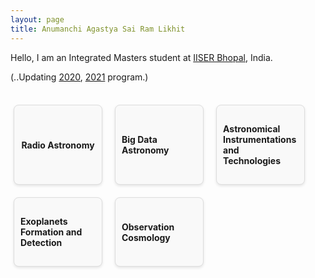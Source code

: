 ```yaml
---
layout: page
title: Anumanchi Agastya Sai Ram Likhit
---
```


<style>
.research-grid {
  display: flex;
  flex-wrap: wrap;
  justify-content: start; /* Align boxes to the start of the container */
  gap: 10px; /* Adds space between the boxes */
}

.research-item {
  display: flex;
  justify-content: center; /* Center content horizontally */
  align-items: center; /* Center content vertically */
  flex-grow: 1;
  min-width: 120px; /* Minimum width of the box */
  max-width: calc(25% - 10px); /* Maximum width to allow up to four boxes in a row */
  margin: 5px; /* Margin around the boxes */
  padding: 10px;
  border: 1px solid #ddd;
  border-radius: 8px;
  background-color: #f9f9f9;
  box-shadow: 0 2px 4px rgba(0,0,0,0.1);
  transition: transform 0.3s ease-in-out, box-shadow 0.3s ease-in-out;
}

.research-item:hover {
  transform: translateY(-5px) scale(1.05);
  box-shadow: 0 4px 8px rgba(0, 0, 0, 0.2);
}
</style>


<div id="aboutme-section">

<p class="about-text">
<!--<span class="fa fa-briefcase about-icon"></span> -->
 Hello, I am an Integrated Masters student at <a target="_blank" href="https://www.iiserb.ac.in/">IISER Bhopal</a>, India. 
 </p>

<p class="about-text">
<!-- <span class="fa fa-code about-icon"></span> -->
 (..Updating <a target="_blank" href="https:">2020</a>, <a target="_blank" href="">2021</a> program.)
</p>

<!-- <p class="about-text">
<!-- <span class="fa fa-heart about-icon"></span> -->
<!-- I am an avid open source enthusiast, contributor, and passionate about AI as a whole. I love listening to music, cooking and spreading my knowledge to the community. 
Eager in meeting new people, to connect, discuss, network and grow, mostly at academic conferences, dev-fests, and meet-ups.
</p>

<p class="about-text">
<!-- <span class="fa fa-envelope about-icon"></span> -->
<!-- Let’s connect if you want to collab and create something awesome in the world of open source tech. Follow the social media links given below or drop a mail <a target="_blank" href="mailto:astropi.2003[at]gmail.com">here</a>.
</p>-->

<br>
<div class="research-grid">
  <!-- Example of a research item without an image -->
  <div class="research-item">
    <h4>Radio Astronomy</h4>
  </div>

  <div class="research-item">
    <h4>Big Data Astronomy</h4>
  </div>

  <div class="research-item">
    <h4>Astronomical Instrumentations and Technologies</h4>
  </div>
  <div class="research-item">
    <h4>Exoplanets Formation and Detection</h4>
  </div>
  <div class="research-item">
    <h4>Observation Cosmology</h4>
  </div>
  <!-- Add more items as needed -->
</div>

